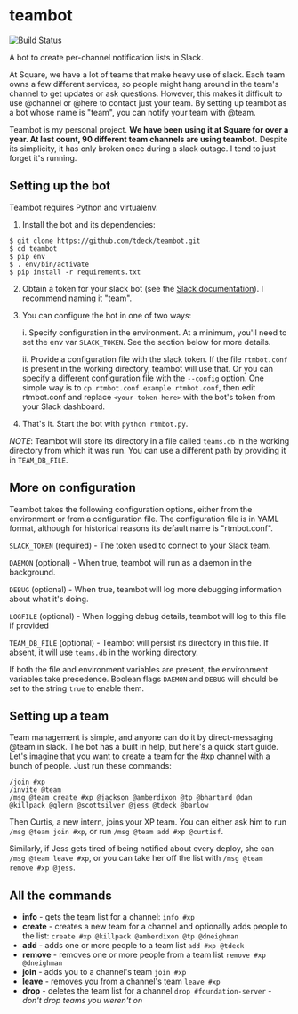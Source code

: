 teambot
=======

[![Build Status](https://travis-ci.org/tdeck/teambot.svg?branch=master)](https://travis-ci.org/tdeck/teambot)

A bot to create per-channel notification lists in Slack.

At Square, we have a lot of teams that make heavy use of slack. Each team owns a few different services, so people might hang around in the team's channel to get updates or ask questions. However, this makes it difficult to use @channel or @here to contact just your team.
By setting up teambot as a bot whose name is "team", you can notify your team with @team.

Teambot is my personal project. **We have been using it at Square for over a year. At last count, 90 different team channels are using teambot.** Despite its simplicity, it has only broken once during a slack outage. I tend to just forget it's running.

Setting up the bot
------------------
Teambot requires Python and virtualenv.

1. Install the bot and its dependencies:
```shell
$ git clone https://github.com/tdeck/teambot.git
$ cd teambot
$ pip env
$ . env/bin/activate
$ pip install -r requirements.txt
```
2. Obtain a token for your slack bot (see the [Slack documentation](https://api.slack.com/getting-started)). I recommend naming it "team".
3. You can configure the bot in one of two ways:

    i. Specify configuration in the environment. At a minimum, you'll need to set the env var `SLACK_TOKEN`. See the section below for more details.

    ii. Provide a configuration file with the slack token. If the file `rtmbot.conf` is present in the working directory, teambot will use that. Or you can specify a different configuration file with the `--config` option. One simple way is to `cp rtmbot.conf.example rtmbot.conf`, then edit rtmbot.conf and replace `<your-token-here>` with the bot's token from your Slack dashboard.

4. That's it. Start the bot with `python rtmbot.py`.

*NOTE*: Teambot will store its directory in a file called `teams.db` in the working directory from which it was run. You can use a different path by providing it in `TEAM_DB_FILE`.

More on configuration
---------------------
Teambot takes the following configuration options, either from the environment or from a configuration file. The configuration file is in YAML format, although for historical reasons its default name is "rtmbot.conf".

`SLACK_TOKEN` (required) - The token used to connect to your Slack team.

`DAEMON` (optional) - When true, teambot will run as a daemon in the background.

`DEBUG` (optional) - When true, teambot will log more debugging information about what it's doing.

`LOGFILE` (optional) - When logging debug details, teambot will log to this file if provided

`TEAM_DB_FILE` (optional) - Teambot will persist its directory in this file. If absent, it will use `teams.db` in the working directory.

If both the file and environment variables are present, the environment variables take precedence. Boolean flags `DAEMON` and `DEBUG` will should be set to the string `true` to enable them.

Setting up a team
-----------------
Team management is simple, and anyone can do it by direct-messaging @team in slack. The bot has a built in help, but here's a quick start guide. Let's imagine that you want to create a team for the #xp channel with a bunch of people. Just run these commands:

```
/join #xp
/invite @team
/msg @team create #xp @jackson @amberdixon @tp @bhartard @dan @killpack @glenn @scottsilver @jess @tdeck @barlow
```

Then Curtis, a new intern, joins your XP team. You can either ask him to run `/msg @team join #xp`, or run `/msg @team add #xp @curtisf`.

Similarly, if Jess gets tired of being notified about every deploy, she can `/msg @team leave #xp`, or you can take her off the list with `/msg @team remove #xp @jess`.

All the commands
----------------
- **info** - gets the team list for a channel:
```info #xp```
- **create** - creates a new team for a channel and optionally adds people to the list:
```create #xp @killpack @amberdixon @tp @dneighman```
- **add** - adds one or more people to a team list
```add #xp @tdeck```
- **remove** - removes one or more people from a team list
```remove #xp @dneighman```
- **join** - adds you to a channel's team
```join #xp```
- **leave** - removes you from a channel's team
```leave #xp```
- **drop** - deletes the team list for a channel
```drop #foundation-server``` - *don't drop teams you weren't on*
